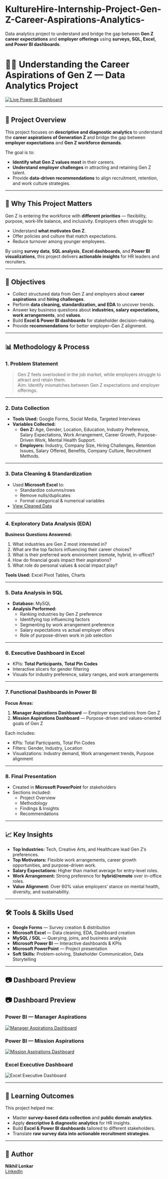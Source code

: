 # KultureHire-Internship-Project-Gen-Z-Career-Aspirations-Analytics-
Data analytics project to understand and bridge the gap between **Gen Z career expectations** and **employer offerings** using **surveys, SQL, Excel, and Power BI dashboards**.


# 👩‍💼 Understanding the Career Aspirations of Gen Z — Data Analytics Project  

[![Live Power BI Dashboard](https://img.shields.io/badge/View-Live%20Dashboard-blue?style=for-the-badge&logo=powerbi)](YOUR_POWERBI_LINK)

---

## 📌 Project Overview  
This project focuses on **descriptive and diagnostic analytics** to understand the **career aspirations of Generation Z** and bridge the gap between **employer expectations** and **Gen Z workforce demands**.

The goal is to:
- **Identify what Gen Z values most** in their careers.
- **Understand employer challenges** in attracting and retaining Gen Z talent.
- Provide **data-driven recommendations** to align recruitment, retention, and work culture strategies.

---

## 🏢 Why This Project Matters  
Gen Z is entering the workforce with **different priorities** — flexibility, purpose, work-life balance, and inclusivity. Employers often struggle to:
- Understand **what motivates Gen Z**.
- Offer policies and culture that match expectations.
- Reduce turnover among younger employees.

By using **survey data**, **SQL analysis**, **Excel dashboards**, and **Power BI visualizations**, this project delivers **actionable insights** for HR leaders and recruiters.

---

## 🎯 Objectives  
- Collect structured data from Gen Z and employers about **career aspirations** and **hiring challenges**.  
- Perform **data cleaning, standardization, and EDA** to uncover trends.  
- Answer key business questions about **industries, salary expectations, work arrangements**, and **values**.  
- Build **Excel & Power BI dashboards** for stakeholder decision-making.  
- Provide **recommendations** for better employer–Gen Z alignment.  

---

## 📊 Methodology & Process  

### **1. Problem Statement**  
> Gen Z feels overlooked in the job market, while employers struggle to attract and retain them.  
> Aim: Identify mismatches between Gen Z expectations and employer offerings.  

---

### **2. Data Collection**  
- **Tools Used:** Google Forms, Social Media, Targeted Interviews  
- **Variables Collected:**  
  - **Gen Z:** Age, Gender, Location, Education, Industry Preference, Salary Expectations, Work Arrangement, Career Growth, Purpose-Driven Work, Mental Health Support.  
  - **Employers:** Industry, Company Size, Hiring Challenges, Retention Issues, Salary Offered, Benefits, Company Culture, Recruitment Methods.  

---

### **3. Data Cleaning & Standardization**  
- Used **Microsoft Excel** to:
  - Standardize columns/rows  
  - Remove nulls/duplicates  
  - Format categorical & numerical variables  
- [View Cleaned Data](https://docs.google.com/spreadsheets/d/1me-0pfQ27rCEa8pEaB5ObcOT1RI-QW7XxrMj-iUu9Xs/edit?usp=sharing)  

---

### **4. Exploratory Data Analysis (EDA)**  
**Business Questions Answered:**  
1. What industries are Gen Z most interested in?  
2. What are the top factors influencing their career choices?  
3. What is their preferred work environment (remote, hybrid, in-office)?  
4. How do financial goals impact their aspirations?  
5. What role do personal values & social impact play?  

**Tools Used:** Excel Pivot Tables, Charts  

---

### **5. Data Analysis in SQL**  
- **Database:** MySQL  
- **Analysis Performed:**  
  - Ranking industries by Gen Z preference  
  - Identifying top influencing factors  
  - Segmenting by work arrangement preference  
  - Salary expectations vs actual employer offers  
  - Role of purpose-driven work in job selection  

---

### **6. Executive Dashboard in Excel**  
- KPIs: **Total Participants**, **Total Pin Codes**  
- Interactive slicers for gender filtering  
- Visuals for industry preference, salary ranges, and work arrangements  

---

### **7. Functional Dashboards in Power BI**  
**Focus Areas:**  
1. **Manager Aspirations Dashboard** — Employer expectations from Gen Z  
2. **Mission Aspirations Dashboard** — Purpose-driven and values-oriented goals of Gen Z  

Each includes:  
- KPIs: Total Participants, Total Pin Codes  
- Filters: Gender, Industry, Location  
- Visualizations: Industry demand, Work arrangement trends, Purpose alignment  

---

### **8. Final Presentation**  
- Created in **Microsoft PowerPoint** for stakeholders  
- Sections included:  
  - Project Overview  
  - Methodology  
  - Findings & Insights  
  - Recommendations  

---

## 📈 Key Insights  
- **Top Industries:** Tech, Creative Arts, and Healthcare lead Gen Z’s preferences.  
- **Top Motivators:** Flexible work arrangements, career growth opportunities, and purpose-driven work.  
- **Salary Expectations:** Higher than market average for entry-level roles.  
- **Work Arrangement:** Strong preference for **hybrid/remote** over in-office roles.  
- **Value Alignment:** Over 60% value employers’ stance on mental health, diversity, and sustainability.  

---

## 🛠 Tools & Skills Used  
- **Google Forms** — Survey creation & distribution  
- **Microsoft Excel** — Data cleaning, EDA, Dashboard creation  
- **MySQL / SQL** — Querying, joins, and business analysis  
- **Microsoft Power BI** — Interactive dashboards & KPIs  
- **Microsoft PowerPoint** — Project presentation  
- **Soft Skills:** Problem-solving, Stakeholder Communication, Data Storytelling  

---

## 📷 Dashboard Preview  

## 📷 Dashboard Preview  

### Power BI — Manager Aspirations  
[![Manager Aspirations Dashboard](YOUR_IMAGE_LINK)](https://app.powerbi.com/view?r=eyJrIjoiMzU2OWEwZWItMjMzZS00M2M3LWIwMTctYjE1Yzc4MzE5Zjg5IiwidCI6IjNiYTNhODMxLTFkMzItNDA4My1hMzBjLWQ0YTk0NGYzNWI3ZSJ9)  

### Power BI — Mission Aspirations  
[![Mission Aspirations Dashboard](YOUR_IMAGE_LINK)](https://app.powerbi.com/view?r=eyJrIjoiMzU2OWEwZWItMjMzZS00M2M3LWIwMTctYjE1Yzc4MzE5Zjg5IiwidCI6IjNiYTNhODMxLTFkMzItNDA4My1hMzBjLWQ0YTk0NGYzNWI3ZSJ9)  

### Excel Executive Dashboard  
![Excel Executive Dashboard](YOUR_IMAGE_LINK)  

---

## 📘 Learning Outcomes  
This project helped me:  
- Master **survey-based data collection** and **public domain analytics**.  
- Apply **descriptive & diagnostic analytics** for HR insights.  
- Build **Excel & Power BI dashboards** tailored to different stakeholders.  
- Translate **raw survey data into actionable recruitment strategies**.  

---

## 👤 Author  
**Nikhil Lonkar**  
[LinkedIn](https://linkedin.com/in/nikhil-lonkar-0436a1338)  
